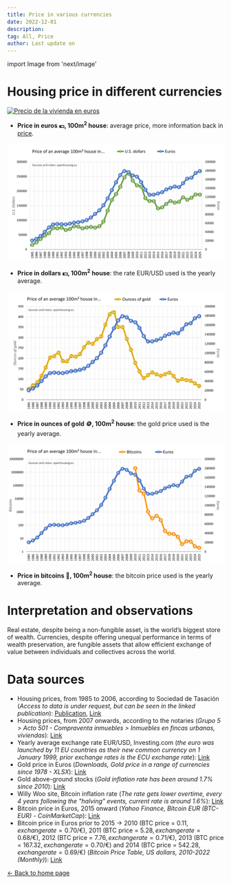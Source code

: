 ```yaml
---
title: Price in various currencies
date: 2022-12-01
description:
tag: All, Price
author: Last update on
---
```


import Image from 'next/image'

# Housing price in different currencies

[![Precio de la vivienda en euros](/images/houseeuro.png)](/images/houseeuro.png)

- **Price in euros 💶, 100m<sup>2</sup> house**: average price, more information back in [price](price).

[![Precio de la vivienda en dolares](/images/housedollar.png)](/images/housedollar.png)

- **Price in dollars 💵, 100m<sup>2</sup> house**: the rate EUR/USD used is the yearly average.

[![Precio de la vivienda en oro](/images/housegold.png)](/images/housegold.png)

- **Price in ounces of gold 🪙, 100m<sup>2</sup> house**: the gold price used is the yearly average.

[![Precio de la vivienda en bitcoin](/images/housebitcoin.png)](/images/housebitcoin.png)

- **Price in bitcoins 🍊, 100m<sup>2</sup> house**: the bitcoin price used is the yearly average.

# Interpretation and observations

Real estate, despite being a non-fungible asset, is the world’s biggest store of wealth. Currencies, despite offering unequal performance in terms of wealth preservation, are fungible assets that allow efficient exchange of value between individuals and collectives across the world.

# Data sources

- Housing prices, from 1985 to 2006, according to Sociedad de Tasación (_Access to data is under request, but can be seen in the linked publication_): [Publication](https://www.st-tasacion.es/ext/pdf/estudios/sep19/2-Evolucion_de_Precios_de_Vivienda.pdf), [Link](https://www.st-tasacion.es/informe-de-tendencias-digital/)
- Housing prices, from 2007 onwards, according to the notaries (_Grupo 5 > Acto 501 - Compraventa inmuebles > Inmuebles en fincas urbanas, viviendas_): [Link](http://www.notariado.org/liferay/web/cien/estadisticas-al-completo)
- Yearly average exchange rate EUR/USD, Investing.com (_the euro was launched by 11 EU countries as their new common currency on 1 January 1999, prior exchange rates is the ECU exchange rate_): [Link](https://www.investing.com/currencies/eur-usd-historical-data)
- Gold price in Euros (_Downloads, Gold price in a range of currencies since 1978 - XLSX_): [Link](https://www.gold.org/goldhub/data/gold-prices#registration-type=facebook&just-verified=1)
- Gold above-ground stocks (_Gold inflation rate has been around 1.7% since 2010_): [Link](https://www.gold.org/goldhub/data/how-much-gold)
- Willy Woo site, Bitcoin inflation rate (_The rate gets lower overtime, every 4 years following the "halving" events, current rate is around 1.6%_): [Link](https://charts.woobull.com/bitcoin-inflation/)
- Bitcoin price in Euros, 2015 onward (_Yahoo Finance, Bitcoin EUR (BTC-EUR) - CoinMarketCap_): [Link](https://finance.yahoo.com/quote/BTC-EUR/history?period1=1410912000&period2=1671753600&interval=1mo&filter=history&frequency=1mo&includeAdjustedClose=true)
- Bitcoin price in Euros prior to 2015 -> 2010 (BTC price = 0.11$, exchange rate = 0.70$/€), 2011 (BTC price = 5.28$, exchange rate = 0.68$/€), 2012 (BTC price = 7.76$, exchange rate = 0.71$/€), 2013 (BTC price = 167.32$, exchange rate = 0.70$/€) and 2014 (BTC price = 542.28$, exchange rate = 0.69$/€) (_Bitcoin Price Table, US dollars, 2010-2022 (Monthly)_): [Link](https://www.in2013dollars.com/bitcoin-price)

<div class="meta-line"><a class="meta-back" href="/">← Back to home page</a></div>
